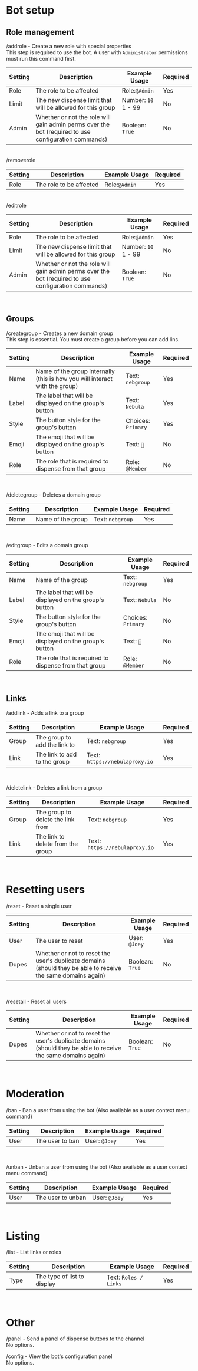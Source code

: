 # Bot setup

## Role management
/addrole - Create a new role with special properties <br>
This step is required to use the bot. A user with `Administrator` permissions must run this command first.

| Setting | Description                                                                                         | Example Usage       | Required |
|---------|-----------------------------------------------------------------------------------------------------|---------------------|----------|
| Role    | The role to be affected                                                                             | Role:`@Admin`       | Yes      |
| Limit   | The new dispense limit that will be allowed for this group                                          | Number: `10` 1 - 99 | No       |
| Admin | Whether or not the role will gain admin perms over the bot (required to use configuration commands) | Boolean: `True`     | No       |
<br>
/removerole

| Setting | Description                                                                                         | Example Usage       | Required |
|---------|-----------------------------------------------------------------------------------------------------|---------------------|----------|
| Role    | The role to be affected                                                                             | Role:`@Admin`       | Yes      |
<br>
/editrole

| Setting | Description                                                                                         | Example Usage       | Required |
|---------|-----------------------------------------------------------------------------------------------------|---------------------|----------|
| Role    | The role to be affected                                                                             | Role:`@Admin`       | Yes      |
| Limit   | The new dispense limit that will be allowed for this group                                          | Number: `10` 1 - 99 | No       |
| Admin | Whether or not the role will gain admin perms over the bot (required to use configuration commands) | Boolean: `True`     | No       |
<br>

## Groups
/creategroup - Creates a new domain group <br>
This step is essential. You must create a group before you can add lins.

| Setting | Description | Example Usage      | Required |
| --- | --- |--------------------|----------|
| Name | Name of the group internally (this is how you will interact with the group) | Text: `nebgroup`   | Yes      |
| Label | The label that will be displayed on the group's button                       | Text: `Nebula`     | Yes      |
| Style | The button style for the group's button                                      | Choices: `Primary` | Yes      |
| Emoji | The emoji that will be displayed on the group's button                       | Text: `🌌`         | No       |
| Role | The role that is required to dispense from that group                        | Role: `@Member`    | No       |
<br>

/deletegroup - Deletes a domain group

| Setting | Description | Example Usage      | Required |
| --- | --- |--------------------|----------|
| Name | Name of the group  | Text: `nebgroup`   | Yes      |
<br>

/editgroup - Edits a domain group

| Setting | Description | Example Usage      | Required |
| --- | --- |--------------------|----------|
| Name | Name of the group  | Text: `nebgroup`   | Yes      |
| Label | The label that will be displayed on the group's button                       | Text: `Nebula`     | No      |
| Style | The button style for the group's button                                      | Choices: `Primary` | No      |
| Emoji | The emoji that will be displayed on the group's button                       | Text: `🌌`         | No       |
| Role | The role that is required to dispense from that group                        | Role: `@Member`    | No       |
<br>

## Links
/addlink - Adds a link to a group

| Setting | Description | Example Usage      | Required |
| --- | --- |--------------------|----------|
| Group | The group to add the link to | Text: `nebgroup`   | Yes      |
| Link | The link to add to the group | Text: `https://nebulaproxy.io`     | Yes      |
<br>

/deletelink - Deletes a link from a group

| Setting | Description | Example Usage      | Required |
| --- | --- |--------------------|----------|
| Group | The group to delete the link from | Text: `nebgroup`   | Yes      |
| Link | The link to delete from the group | Text: `https://nebulaproxy.io`     | Yes      |
<br>

# Resetting users

/reset - Reset a single user

| Setting | Description                                                                                                  | Example Usage        | Required |
|---------|--------------------------------------------------------------------------------------------------------------|----------------------|---------|
| User    | The user to reset                                                                                            | User: `@Joey`        | Yes     |
| Dupes   | Whether or not to reset the user's duplicate domains (should they be able to receive the same domains again) | Boolean: `True`      | No       |
<br>

/resetall - Reset all users

| Setting | Description                                                                                                  | Example Usage        | Required |
|---------|--------------------------------------------------------------------------------------------------------------|----------------------|---------|
| Dupes   | Whether or not to reset the user's duplicate domains (should they be able to receive the same domains again) | Boolean: `True`      | No       |
<br>

# Moderation
/ban - Ban a user from using the bot (Also available as a user context menu command)


| Setting | Description                                                                                                  | Example Usage        | Required |
|---------|--------------------------------------------------------------------------------------------------------------|----------------------|---------|
| User    | The user to ban                                                                                              | User: `@Joey`        | Yes     |
<br>

/unban - Unban a user from using the bot (Also available as a user context menu command)

| Setting | Description                                                                                                  | Example Usage        | Required |
|---------|--------------------------------------------------------------------------------------------------------------|----------------------|---------|
| User    | The user to unban                                                                                            | User: `@Joey`        | Yes     |
<br>

# Listing
/list - List links or roles

| Setting | Description                                                                                                  | Example Usage         | Required |
|---------|--------------------------------------------------------------------------------------------------------------|-----------------------|----------|
| Type    | The type of list to display                                                          | Text: `Roles / Links` | Yes     |
<br>

# Other

/panel - Send a panel of dispense buttons to the channel<br>
No options.

/config - View the bot's configuration panel<br>
No options.



